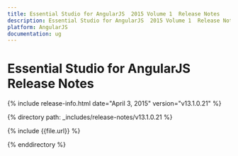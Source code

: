 ```yaml
---
title: Essential Studio for AngularJS  2015 Volume 1  Release Notes  
description: Essential Studio for AngularJS  2015 Volume 1  Release Notes  
platform: AngularJS
documentation: ug
---
```


# Essential Studio for AngularJS  Release Notes  

{% include release-info.html date="April 3, 2015"  version="v13.1.0.21" %} 


{% directory path: _includes/release-notes/v13.1.0.21 %}

{% include {{file.url}} %}

{% enddirectory %}